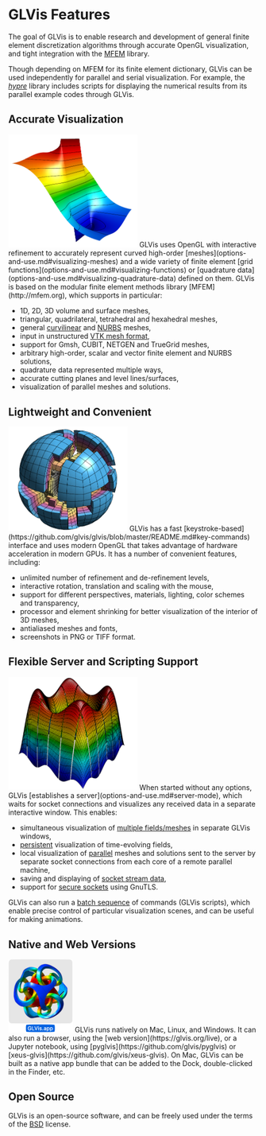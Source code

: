 # GLVis Features

The goal of GLVis is to enable research and development of general finite element discretization algorithms through accurate OpenGL visualization, and tight integration with the [MFEM](http://mfem.org) library.

Though depending on MFEM for its finite element dictionary, GLVis can be used independently for parallel and serial visualization. For example, the *[hypre](http://www.llnl.gov/casc/hypre)* library includes scripts for displaying the numerical results from its parallel example codes through GLVis.

## Accurate Visualization

<img class="floatpad" src="../img/gallery/fem2d-2.png" width="260">
GLVis uses OpenGL with interactive refinement to accurately represent curved high-order [meshes](options-and-use.md#visualizing-meshes) and a wide variety of finite element [grid functions](options-and-use.md#visualizing-functions) or [quadrature data](options-and-use.md#visualizing-quadrature-data) defined on them. GLVis is based on the modular finite element methods library [MFEM](http://mfem.org), which supports in particular:

  - 1D, 2D, 3D volume and surface meshes,
  - triangular, quadrilateral, tetrahedral and hexahedral meshes,
  - general [curvilinear](mesh-formats.md) and [NURBS](nurbs.md) meshes,
  - input in unstructured [VTK mesh format](curvilinear-vtk-meshes.md),
  - support for Gmsh, CUBIT, NETGEN and TrueGrid meshes,
  - arbitrary high-order, scalar and vector finite element and NURBS solutions,
  - quadrature data represented multiple ways,
  - accurate cutting planes and level lines/surfaces,
  - visualization of parallel meshes and solutions.


## Lightweight and Convenient

<img class="floatpad" src="../img/gallery/ball-nurbs-np16.png" width="240">
GLVis has a fast [keystroke-based](https://github.com/glvis/glvis/blob/master/README.md#key-commands) interface and uses modern OpenGL that takes advantage of
 hardware acceleration in modern GPUs.
It has a number of convenient features, including:

  - unlimited number of refinement and de-refinement levels,
  - interactive rotation, translation and scaling with the mouse,
  - support for different perspectives, materials, lighting, color schemes and transparency,
  - processor and element shrinking for better visualization of the interior of 3D meshes,
  - antialiased meshes and fonts,
  - screenshots in PNG or TIFF format.

## Flexible Server and Scripting Support

<img class="floatpad" src="../img/gallery/hypre-ex4-np36-n15-K3-C1-U02-F4.png" width="260">
When started without any options, GLVis [establishes a server](options-and-use.md#server-mode), which waits for socket connections and visualizes any received data in a separate interactive window. This enables:

  - simultaneous visualization of [multiple fields/meshes](http://mfem.org/examples?darcy) in separate GLVis windows,
  - [persistent](http://mfem.org/examples?rk) visualization of time-evolving fields,
  - local visualization of [parallel](parallel-visualization.md) meshes and solutions sent to the server by separate socket connections from each core of a remote parallel machine,
  - saving and displaying of [socket stream data](options-and-use.md#server-mode),
  - support for [secure sockets](building.md#using-secure-sockets) using GnuTLS.

GLVis can also run a [batch sequence](options-and-use.md#glvis-scripts) of commands (GLVis scripts), which enable precise control of particular visualization scenes, and can be useful for making animations.

## Native and Web Versions

<img class="floatpad" src="../img/glvis_app.png" width="130">
GLVis runs natively on Mac, Linux, and Windows. It can also run a browser, using
the [web version](https://glvis.org/live), or a Jupyter notebook, using
[pyglvis](https://github.com/glvis/pyglvis) or [xeus-glvis](https://github.com/glvis/xeus-glvis).
On Mac, GLVis can be built as a native app bundle that can be added to the Dock, double-clicked in the Finder,
etc.

## Open Source

GLVis is an open-source software, and can be freely used under the terms of the [BSD](https://github.com/glvis/glvis/blob/master/LICENSE) license.
